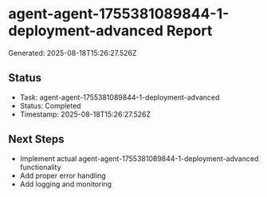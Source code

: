 # agent-agent-1755381089844-1-deployment-advanced Report

Generated: 2025-08-18T15:26:27.526Z

## Status
- Task: agent-agent-1755381089844-1-deployment-advanced
- Status: Completed
- Timestamp: 2025-08-18T15:26:27.526Z

## Next Steps
- Implement actual agent-agent-1755381089844-1-deployment-advanced functionality
- Add proper error handling
- Add logging and monitoring
